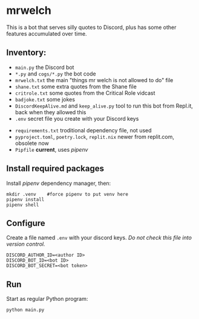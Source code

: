 # mrwelch

This is a bot that serves silly quotes to Discord, plus has some other features accumulated over time.

## Inventory:

+ `main.py` the Discord bot
+ `*.py` and `cogs/*.py` the bot code
+ `mrwelch.txt` the main "things mr welch is not allowed to do" file
+ `shane.txt` some extra quotes from the Shane file
+ `critrole.txt` some quotes from the Critical Role vidcast
+ `badjoke.txt` some jokes
+ `DiscordKeepAlive.md` and `keep_alive.py` tool to run this bot from Repl.it, back when they allowed this
+ `.env` secret file you create with your Discord keys

- `requirements.txt` troditional dependency file, not used
- `pyproject.toml`, `poetry.lock`, `replit.nix` newer from replit.com, obsolete now
- `Pipfile` **current**, uses *pipenv*

## Install required packages

Install *pipenv* dependency manager, then:

```
mkdir .venv    #force pipenv to put venv here
pipenv install
pipenv shell
```

## Configure

Create a file named `.env` with your discord keys. *Do not check this file into version control.*

```
DISCORD_AUTHOR_ID=<author ID>
DISCORD_BOT_ID=<bot ID>
DISCORD_BOT_SECRET=<bot token>
```

## Run

Start as regular Python program:
```
python main.py
```
